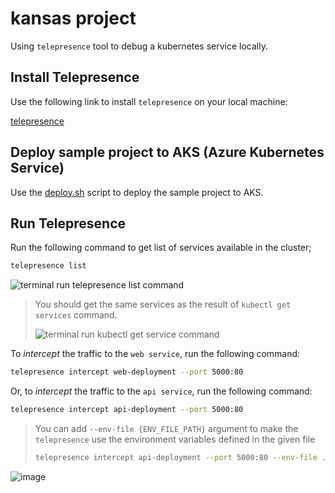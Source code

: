 # kansas project

Using `telepresence` tool to debug a kubernetes service locally.

## Install Telepresence

Use the following link to install `telepresence` on your local machine:

[telepresence](https://www.telepresence.io/docs/latest/quick-start/?os=gnu-linux)

## Deploy sample project to AKS (Azure Kubernetes Service)

Use the [deploy.sh](./.iac/deploy.sh) script to deploy the sample project to AKS.

## Run Telepresence

Run the following command to get list of services available in the cluster;

```bash
telepresence list
```

![terminal run telepresence list command](https://github.com/polatengin/kansas/assets/118744/51269112-443c-482e-bb98-a9953dbde9a3)

> You should get the same services as the result of `kubectl get services` command.
>
> ![terminal run kubectl get service command](https://github.com/polatengin/kansas/assets/118744/36c15291-51f7-40ba-8382-086abfced306)

To _intercept_ the traffic to the `web service`, run the following command:

```bash
telepresence intercept web-deployment --port 5000:80
```

Or, to _intercept_ the traffic to the `api service`, run the following command:

```bash
telepresence intercept api-deployment --port 5000:80
```

> You can add `--env-file {ENV_FILE_PATH}` argument to make the `telepresence` use the environment variables defined in the given file
>
> ```bash
> telepresence intercept api-deployment --port 5000:80 --env-file .development.env
> ```

![image](https://github.com/polatengin/kansas/assets/118744/9d99eb83-bea4-4619-9024-b5dae3946864)
